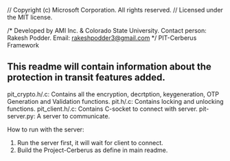 
// Copyright (c) Microsoft Corporation. All rights reserved.
// Licensed under the MIT license.

/*
  Developed by AMI Inc. & Colorado State University.
  Contact person: Rakesh Podder. Email: rakeshpodder3@gmail.com
*/
PIT-Cerberus Framework

## This readme will contain information about the protection in transit features added.

pit_crypto.h/.c: Contains all the encryption, decrtption, keygeneration, OTP Generation and Validation functions.
pit.h/.c: Contains locking and unlocking functions.
pit_client.h/.c: Contains C-socket to connect with server.
pit-server.py: A server to communicate. 

How to run with the server:

1. Run the server first, it will wait for client to connect.
2. Build the Project-Cerberus as define in main readme.